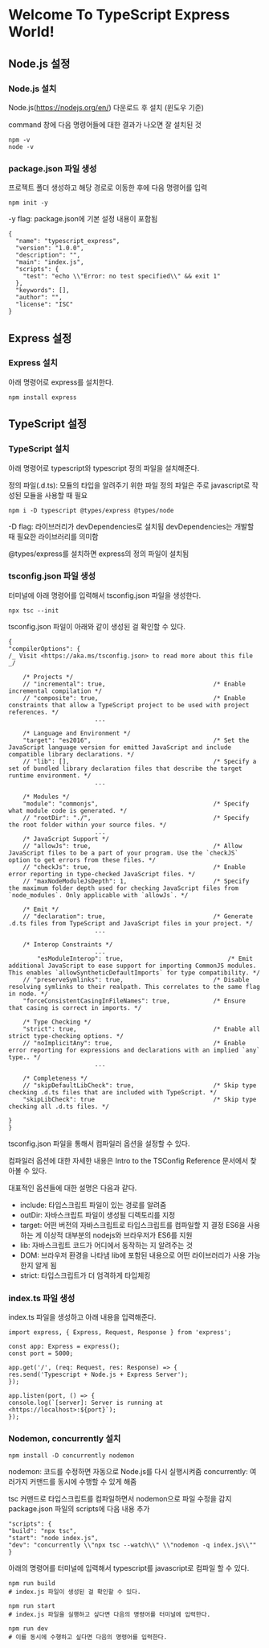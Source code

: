 # Welcome To TypeScript Express World!

## Node.js 설정

### Node.js 설치

Node.js(https://nodejs.org/en/) 다운로드 후 설치 (윈도우 기준)

command 창에 다음 명령어들에 대한 결과가 나오면 잘 설치된 것

```
npm -v
node -v
```

### package.json 파일 생성

프로젝트 폴더 생성하고 해당 경로로 이동한 후에 다음 명령어를 입력

```
npm init -y
```

-y flag: package.json에 기본 설정 내용이 포함됨

```
{
  "name": "typescript_express",
  "version": "1.0.0",
  "description": "",
  "main": "index.js",
  "scripts": {
    "test": "echo \\"Error: no test specified\\" && exit 1"
  },
  "keywords": [],
  "author": "",
  "license": "ISC"
}
```

## Express 설정

### Express 설치

아래 명령어로 express를 설치한다.

```
npm install express
```

## TypeScript 설정

### TypeScript 설치

아래 명령어로 typescript와 typescript 정의 파일을 설치해준다.

정의 파일(.d.ts): 모듈의 타입을 알려주기 위한 파일
정의 파일은 주로 javascript로 작성된 모듈을 사용할 때 필요

```
npm i -D typescript @types/express @types/node
```

-D flag: 라이브러리가 devDependencies로 설치됨
devDependencies는 개발할 때 필요한 라이브러리를 의미함

@types/express를 설치하면 express의 정의 파일이 설치됨

### tsconfig.json 파일 생성

터미널에 아래 명령어를 입력해서 tsconfig.json 파일을 생성한다.

```
npx tsc --init
```

tsconfig.json 파일이 아래와 같이 생성된 걸 확인할 수 있다.

```
{
"compilerOptions": {
/_ Visit <https://aka.ms/tsconfig.json> to read more about this file _/

    /* Projects */
    // "incremental": true,                              /* Enable incremental compilation */
    // "composite": true,                                /* Enable constraints that allow a TypeScript project to be used with project references. */
    					...

    /* Language and Environment */
    "target": "es2016",                                  /* Set the JavaScript language version for emitted JavaScript and include compatible library declarations. */
    // "lib": [],                                        /* Specify a set of bundled library declaration files that describe the target runtime environment. */
    					...

    /* Modules */
    "module": "commonjs",                                /* Specify what module code is generated. */
    // "rootDir": "./",                                  /* Specify the root folder within your source files. */
    					...
    /* JavaScript Support */
    // "allowJs": true,                                  /* Allow JavaScript files to be a part of your program. Use the `checkJS` option to get errors from these files. */
    // "checkJs": true,                                  /* Enable error reporting in type-checked JavaScript files. */
    // "maxNodeModuleJsDepth": 1,                        /* Specify the maximum folder depth used for checking JavaScript files from `node_modules`. Only applicable with `allowJs`. */

    /* Emit */
    // "declaration": true,                              /* Generate .d.ts files from TypeScript and JavaScript files in your project. */
    					...

    /* Interop Constraints */
    					...
    	"esModuleInterop": true,                             /* Emit additional JavaScript to ease support for importing CommonJS modules. This enables `allowSyntheticDefaultImports` for type compatibility. */
    // "preserveSymlinks": true,                         /* Disable resolving symlinks to their realpath. This correlates to the same flag in node. */
    "forceConsistentCasingInFileNames": true,            /* Ensure that casing is correct in imports. */

    /* Type Checking */
    "strict": true,                                      /* Enable all strict type-checking options. */
    // "noImplicitAny": true,                            /* Enable error reporting for expressions and declarations with an implied `any` type.. */
    					...

    /* Completeness */
    // "skipDefaultLibCheck": true,                      /* Skip type checking .d.ts files that are included with TypeScript. */
    "skipLibCheck": true                                 /* Skip type checking all .d.ts files. */

}
}
```

tsconfig.json 파일을 통해서 컴파일러 옵션을 설정할 수 있다.

컴파일러 옵션에 대한 자세한 내용은 Intro to the TSConfig Reference 문서에서 찾아볼 수 있다.

대표적인 옵션들에 대한 설명은 다음과 같다.

- include: 타입스크립트 파일이 있는 경로를 알려줌
- outDir: 자바스크립트 파일이 생성될 디렉토리를 지정
- target: 어떤 버전의 자바스크립트로 타입스크립트를 컴파일할 지 결정 ES6을 사용하는 게 이상적
  대부분의 nodejs와 브라우저가 ES6를 지원
- lib: 자바스크립트 코드가 어디에서 동작하는 지 알려주는 것
- DOM: 브라우저 환경을 나타냄
  lib에 포함된 내용으로 어떤 라이브러리가 사용 가능한지 알게 됨
- strict: 타입스크립트가 더 엄격하게 타입체킹

### index.ts 파일 생성

index.ts 파일을 생성하고 아래 내용을 입력해준다.

```
import express, { Express, Request, Response } from 'express';

const app: Express = express();
const port = 5000;

app.get('/', (req: Request, res: Response) => {
res.send('Typescript + Node.js + Express Server');
});

app.listen(port, () => {
console.log(`[server]: Server is running at <https://localhost>:${port}`);
});

```

### Nodemon, concurrently 설치

```
npm install -D concurrently nodemon
```

nodemon: 코드를 수정하면 자동으로 Node.js를 다시 실행시켜줌
concurrently: 여러가지 커맨드를 동시에 수행할 수 있게 해줌

tsc 커맨드로 타입스크립트를 컴파일하면서 nodemon으로 파일 수정을 감지
package.json 파일의 scripts에 다음 내용 추가

```
"scripts": {
"build": "npx tsc",
"start": "node index.js",
"dev": "concurrently \\"npx tsc --watch\\" \\"nodemon -q index.js\\""
}
```

아래의 명령어를 터미널에 입력해서 typescript를 javascript로 컴파일 할 수 있다.

```
npm run build
# index.js 파일이 생성된 걸 확인할 수 있다.
```

```
npm run start
# index.js 파일을 실행하고 싶다면 다음의 명령어를 터미널에 입력한다.
```

```
npm run dev
# 이를 동시에 수행하고 싶다면 다음의 명령어를 입력한다.
```
